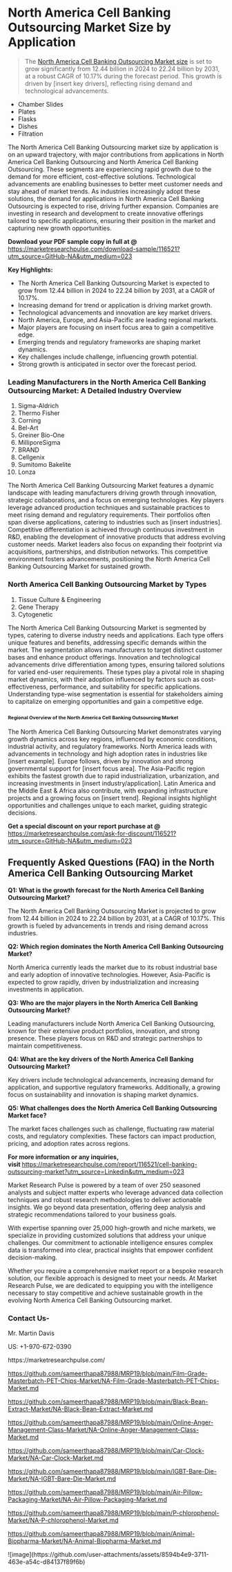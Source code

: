 <h1>North America Cell Banking Outsourcing Market&nbsp;Size by Application</h1><blockquote><p>The <a href="https://marketresearchpulse.com/download-sample/116521?utm_source=GitHub-NA&amp;utm_medium=023">North America Cell Banking Outsourcing Market size</a> is set to grow significantly from 12.44 billion in 2024 to 22.24 billion by 2031, at a robust CAGR of 10.17% during the forecast period. This growth is driven by [insert key drivers], reflecting rising demand and technological advancements.</p></blockquote><ul><li>Chamber Slides<li> Plates<li> Flasks<li> Dishes<li> Filtration</li></ul><p>The North America Cell Banking Outsourcing market size by application is on an upward trajectory, with major contributions from applications in North America Cell Banking Outsourcing and North America Cell Banking Outsourcing. These segments are experiencing rapid growth due to the demand for more efficient, cost-effective solutions. Technological advancements are enabling businesses to better meet customer needs and stay ahead of market trends. As industries increasingly adopt these solutions, the demand for applications in North America Cell Banking Outsourcing is expected to rise, driving further expansion. Companies are investing in research and development to create innovative offerings tailored to specific applications, ensuring their position in the market and capturing new growth opportunities.</p><p><strong>Download your PDF sample copy in full at @ </strong><a href="https://marketresearchpulse.com/download-sample/116521?utm_source=GitHub-NA&amp;utm_medium=023">https://marketresearchpulse.com/download-sample/116521?utm_source=GitHub-NA&amp;utm_medium=023</a></p><p><strong>Key Highlights: </strong></p><ul><li>The North America Cell Banking Outsourcing Market is expected to grow from 12.44 billion in 2024 to 22.24 billion by 2031, at a CAGR of 10.17%.</li><li>Increasing demand for trend or application is driving market growth.</li><li>Technological advancements and innovation are key market drivers.</li><li>North America, Europe, and Asia-Pacific are leading regional markets.</li><li>Major players are focusing on insert focus area to gain a competitive edge.</li><li>Emerging trends and regulatory frameworks are shaping market dynamics.</li><li>Key challenges include challenge, influencing growth potential.</li><li>Strong growth is anticipated in sector over the forecast period.</li></ul><h3>Leading Manufacturers in the North America Cell Banking Outsourcing Market: A Detailed Industry Overview</h3><ol><li>Sigma-Aldrich</li><li>Thermo Fisher</li><li>Corning</li><li>Bel-Art</li><li>Greiner Bio-One</li><li>MilliporeSigma</li><li>BRAND</li><li>Cellgenix</li><li>Sumitomo Bakelite</li><li>Lonza</li></ol><div class="flex max-w-full flex-col flex-grow"><div class="min-h-8 text-message flex w-full flex-col items-end gap-2 whitespace-normal break-words [.text-message+&amp;]:mt-5" dir="auto" data-message-author-role="assistant" data-message-id="fd8432e4-4910-450d-b182-61b7bfb0a01f" data-message-model-slug="gpt-4o"><div class="flex w-full flex-col gap-1 empty:hidden first:pt-[3px]"><div class="markdown prose w-full break-words dark:prose-invert light"><p>The North America Cell Banking Outsourcing Market features a dynamic landscape with leading manufacturers driving growth through innovation, strategic collaborations, and a focus on emerging technologies. Key players leverage advanced production techniques and sustainable practices to meet rising demand and regulatory requirements. Their portfolios often span diverse applications, catering to industries such as [insert industries]. Competitive differentiation is achieved through continuous investment in R&amp;D, enabling the development of innovative products that address evolving customer needs. Market leaders also focus on expanding their footprint via acquisitions, partnerships, and distribution networks. This competitive environment fosters advancements, positioning the North America Cell Banking Outsourcing Market for sustained growth.</p></div></div></div></div><h3>North America Cell Banking Outsourcing Market by Types</h3><ol><li>Tissue Culture & Engineering<li> Gene Therapy<li> Cytogenetic</li></ol><div class="flex max-w-full flex-col flex-grow"><div class="min-h-8 text-message flex w-full flex-col items-end gap-2 whitespace-normal break-words [.text-message+&amp;]:mt-5" dir="auto" data-message-author-role="assistant" data-message-id="084470be-0bb7-4664-bddf-5156b4f41249" data-message-model-slug="gpt-4o-mini"><div class="flex w-full flex-col gap-1 empty:hidden first:pt-[3px]"><div class="markdown prose w-full break-words dark:prose-invert light"><p>The North America Cell Banking Outsourcing Market is segmented by types, catering to diverse industry needs and applications. Each type offers unique features and benefits, addressing specific demands within the market. The segmentation allows manufacturers to target distinct customer bases and enhance product offerings. Innovation and technological advancements drive differentiation among types, ensuring tailored solutions for varied end-user requirements. These types play a pivotal role in shaping market dynamics, with their adoption influenced by factors such as cost-effectiveness, performance, and suitability for specific applications. Understanding type-wise segmentation is essential for stakeholders aiming to capitalize on emerging opportunities and gain a competitive edge.</p></div></div></div></div><h3><span style="font-size: 11px;">Regional Overview of the North America Cell Banking Outsourcing Market</span></h3><div class="flex max-w-full flex-col flex-grow"><div class="min-h-8 text-message flex w-full flex-col items-end gap-2 whitespace-normal break-words [.text-message+&amp;]:mt-5" dir="auto" data-message-author-role="assistant" data-message-id="e9038762-ce64-4e30-91c9-9bd413514231" data-message-model-slug="gpt-4o-mini"><div class="flex w-full flex-col gap-1 empty:hidden first:pt-[3px]"><div class="markdown prose w-full break-words dark:prose-invert light"><p>The North America Cell Banking Outsourcing Market demonstrates varying growth dynamics across key regions, influenced by economic conditions, industrial activity, and regulatory frameworks. North America leads with advancements in technology and high adoption rates in industries like [insert example]. Europe follows, driven by innovation and strong governmental support for [insert focus area]. The Asia-Pacific region exhibits the fastest growth due to rapid industrialization, urbanization, and increasing investments in [insert industry/application]. Latin America and the Middle East &amp; Africa also contribute, with expanding infrastructure projects and a growing focus on [insert trend]. Regional insights highlight opportunities and challenges unique to each market, guiding strategic decisions.</p></div></div></div></div><p><strong>Get a special discount on your report purchase at @ </strong><a href="https://marketresearchpulse.com/ask-for-discount/116521?utm_source=GitHub-NA&amp;utm_medium=023">https://marketresearchpulse.com/ask-for-discount/116521?utm_source=GitHub-NA&amp;utm_medium=023</a></p><h2>Frequently Asked Questions (FAQ) in the North America Cell Banking Outsourcing Market</h2><p><strong>Q1: What is the growth forecast for the North America Cell Banking Outsourcing Market?</strong></p><p>The North America Cell Banking Outsourcing Market is projected to grow from 12.44 billion in 2024 to 22.24 billion by 2031, at a CAGR of 10.17%. This growth is fueled by advancements in trends and rising demand across industries.</p><p><strong>Q2: Which region dominates the North America Cell Banking Outsourcing Market?</strong></p><p>North America currently leads the market due to its robust industrial base and early adoption of innovative technologies. However, Asia-Pacific is expected to grow rapidly, driven by industrialization and increasing investments in application.</p><p><strong>Q3: Who are the major players in the North America Cell Banking Outsourcing Market?</strong></p><p>Leading manufacturers include North America Cell Banking Outsourcing, known for their extensive product portfolios, innovation, and strong presence. These players focus on R&amp;D and strategic partnerships to maintain competitiveness.</p><p><strong>Q4: What are the key drivers of the North America Cell Banking Outsourcing Market?</strong></p><p>Key drivers include technological advancements, increasing demand for application, and supportive regulatory frameworks. Additionally, a growing focus on sustainability and innovation is shaping market dynamics.</p><p><strong>Q5: What challenges does the North America Cell Banking Outsourcing Market face?</strong></p><p>The market faces challenges such as challenge, fluctuating raw material costs, and regulatory complexities. These factors can impact production, pricing, and adoption rates across regions.</p><p><strong>For more information or any inquiries, visit&nbsp;</strong><a href="https://marketresearchpulse.com/report/116521/cell-banking-outsourcing-market?utm_source=Linkedin&utm_medium=023">https://marketresearchpulse.com/report/116521/cell-banking-outsourcing-market?utm_source=Linkedin&utm_medium=023</a></p><p>Market Research Pulse is powered by a team of over 250 seasoned analysts and subject matter experts who leverage advanced data collection techniques and robust research methodologies to deliver actionable insights. We go beyond data presentation, offering deep analysis and strategic recommendations tailored to your business goals.</p><p>With expertise spanning over 25,000 high-growth and niche markets, we specialize in providing customized solutions that address your unique challenges. Our commitment to actionable intelligence ensures complex data is transformed into clear, practical insights that empower confident decision-making.</p><p>Whether you require a comprehensive market report or a bespoke research solution, our flexible approach is designed to meet your needs. At Market Research Pulse, we are dedicated to equipping you with the intelligence necessary to stay competitive and achieve sustainable growth in the evolving North America Cell Banking Outsourcing market.</p><h3><strong>Contact Us-</strong></h3><p>Mr. Martin Davis</p><p>US: +1-970-672-0390</p><p>https://marketresearchpulse.com/</p><p><a href="https://github.com/sameerthapa87988/MRP19/blob/main/Film-Grade-Masterbatch-PET-Chips-Market/NA-Film-Grade-Masterbatch-PET-Chips-Market.md">https://github.com/sameerthapa87988/MRP19/blob/main/Film-Grade-Masterbatch-PET-Chips-Market/NA-Film-Grade-Masterbatch-PET-Chips-Market.md</a></p><p><a href="https://github.com/sameerthapa87988/MRP19/blob/main/Black-Bean-Extract-Market/NA-Black-Bean-Extract-Market.md">https://github.com/sameerthapa87988/MRP19/blob/main/Black-Bean-Extract-Market/NA-Black-Bean-Extract-Market.md</a></p><p><a href="https://github.com/sameerthapa87988/MRP19/blob/main/Online-Anger-Management-Class-Market/NA-Online-Anger-Management-Class-Market.md">https://github.com/sameerthapa87988/MRP19/blob/main/Online-Anger-Management-Class-Market/NA-Online-Anger-Management-Class-Market.md</a></p><p><a href="https://github.com/sameerthapa87988/MRP19/blob/main/Car-Clock-Market/NA-Car-Clock-Market.md">https://github.com/sameerthapa87988/MRP19/blob/main/Car-Clock-Market/NA-Car-Clock-Market.md</a></p><p><a href="https://github.com/sameerthapa87988/MRP19/blob/main/IGBT-Bare-Die-Market/NA-IGBT-Bare-Die-Market.md">https://github.com/sameerthapa87988/MRP19/blob/main/IGBT-Bare-Die-Market/NA-IGBT-Bare-Die-Market.md</a></p><p><a href="https://github.com/sameerthapa87988/MRP19/blob/main/Air-Pillow-Packaging-Market/NA-Air-Pillow-Packaging-Market.md">https://github.com/sameerthapa87988/MRP19/blob/main/Air-Pillow-Packaging-Market/NA-Air-Pillow-Packaging-Market.md</a></p><p><a href="https://github.com/sameerthapa87988/MRP19/blob/main/P-chlorophenol-Market/NA-P-chlorophenol-Market.md">https://github.com/sameerthapa87988/MRP19/blob/main/P-chlorophenol-Market/NA-P-chlorophenol-Market.md</a></p><p><a href="https://github.com/sameerthapa87988/MRP19/blob/main/Animal-Biopharma-Market/NA-Animal-Biopharma-Market.md">https://github.com/sameerthapa87988/MRP19/blob/main/Animal-Biopharma-Market/NA-Animal-Biopharma-Market.md</a></p>
![image](https://github.com/user-attachments/assets/8594b4e9-3711-463e-a54c-d84137f89f6b)

